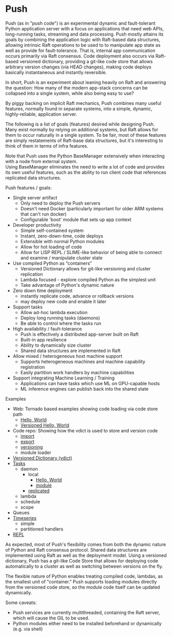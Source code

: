 # Push

Push (as in "push code") is an experimental dynamic and fault-tolerant Python application server with a 
focus on applications that need web APIs, long-running tasks, streaming and data processing.  Push mostly 
attains its goals by combining the application logic with Raft-based data structures, allowing intrinsic
Raft operations to be used to to manipulate app state as well as provide for fault-tolerance.  That is, internal 
app communication occurs primarily via Raft consensus.  Code deployment also occurs via Raft-based versioned 
dictionary, providing a git-like code store that allows arbitrary version changes (via HEAD changes), making code 
deploys basically instantaneous and instantly reversible.  

In short, Push is an experiment about leaning heavily on Raft and answering the question:
How many of the modern app-stack concerns can be collapsed into a single system, while also being easy to use?  

By piggy backing on implicit Raft mechanics, Push combines many useful features, normally found in separate systems, 
into a simple, dynamic, highly-reliable, application server.  

The following is a list of goals (features) desired while designing Push.  Many exist normally by relying on 
additional systems, but Raft allows for them to occur naturally in a single system.  To be fair, most of these
features are simply restatements of Raft-base data structures, but it's interesting to think of them in terms
of infra features.

Note that Push uses the Python BaseManager extensively when interacting with a node from external system.  
Using BaseManager eliminates the need to write a lot of code and provides its own useful features, such as the 
ability to run client code that references replicated data structures.

Push features / goals:

- Single server artifact
  - Only need to deploy the Push servers
  - Doesn't need Docker (particularly important for older ARM systems that can't run docker)
  - Configurable 'boot' module that sets up app context
- Developer productivity
  - Simple self-contained system
  - Instant, zero-down-time, code deploys
  - Extensible with normal Python modules
  - Allow for hot loading of code
  - Allow for LISP REPL / SLIME-like behavior of being able to connect and examine / manipulate cluster state
- Use compiled Python as “containers”
  - Versioned Dictionary allows for git-like versioning and cluster replication
  - Lambda focused - explore compiled Python as the simplest unit
  - Take advantage of Python's dynamic nature
- Zero down time deployment
  - instantly replicate code, advance or rollback versions
  - may deploy new code and enable it later
- Support tasks
  - Allow ad-hoc lambda execution
  - Deploy long running tasks (daemons)
  - Be able to control where the tasks run
- High availability / fault-tolerance
  - Push is effectively a distributed app-server built on Raft
  - Built-in app resilience
  - Ability to dynamically size cluster
  - Shared data structures are implemented in Raft
- Allow mixed / heterogeneous host machine support
  - Supports heterogeneous machines and machine capability registration
  - Easily partition work handlers by machine capabilities
- Support integrating Machine Learning / Training
  - Applications can have tasks which use ML on GPU-capable hosts
  - ML inference engines can publish back into the shared state
  

Examples

- Web: Tornado based examples showing code loading via code store path
  - [Hello, World](push/examples/web/c_hello.py)
  - [Versioned Hello, World](push/examples/web/do_hello.sh)
- Code repo: Showing how the vdict is used to store and version code
  - [import](push/examples/code_repo/import)
  - [export](push/examples/code_repo/export)
  - [versioning](push/examples/code_repo/c_versions.py)
  - module loader
- [Versioned Dictionary (vdict)](push/examples/versioned_dict)
- [Tasks](push/examples/tasks)
  - daemon
    - local
      - [Hello, World](push/examples/tasks/daemon/local/c_hello.py)
      - [module](push/examples/tasks/daemon/local/c_module.py)
    - [replicated](push/examples/tasks/daemon/c_repl.py)
  - lambda
  - schedule
  - scope
- Queues
- [Timeseries](push/examples/timeseries)
  - simple
  - partitioned handlers
- [REPL](push/push_repl.py)



As expected, most of Push's flexibility comes from both the dynamic nature of Python and Raft consensus protocol.
Shared data structures are implemented using Raft as well as the deployment model.  Using a versioned dictionary, Push has a git-like
Code Store that allows for deploying code automatically to a cluster as well as switching between versions on the fly.

The flexible nature of Python enables treating compiled code, lambdas, as the smallest unit of "container."  Push supports loading modules
directly from the versioned code store, so the module code itself can be updated dynamically.  


Some caveats:

- Push services are currently multithreaded, containing the Raft server, which will cause the GIL to be used.
- Python modules either need to be installed beforehand or dynamically (e.g. via shell)




    
